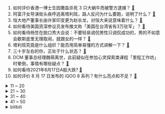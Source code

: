 1. 如何评价香港一博士生因撒盐杀死 3 只大蜗牛而被警方逮捕？ [:link:](https://www.zhihu.com/question/480364096)
2. 阿富汗女导演街头疾呼逃离塔利班，路人反问为什么要跑，说明了什么？ [:link:](https://www.zhihu.com/question/480403634)
3. 恒大地产董事长由许家印变更为赵长龙，对恒大来说意味着什么？ [:link:](https://www.zhihu.com/question/480372594)
4. 如何看待美国资深参议员发布推文称「美国在台湾省有3万驻军」？ [:link:](https://www.zhihu.com/question/480376759)
5. 如何看待杨笠在脱口秀大会说：不要轻易调侃男性只调侃成功的，男的不如意会歇斯底里无理取闹，就跟女的一样？ [:link:](https://www.zhihu.com/question/480481538)
6. 塔利班究竟是什么组织？能否用简单易懂的方式讲解一下？ [:link:](https://www.zhihu.com/question/480144001)
7. 三十岁左右的你，正处于什么状态？ [:link:](https://www.zhihu.com/question/64072861)
8. DCM 董事总经理魏萌离世，此前疑似在参加心灵探索类课程「里程工作坊」时晕倒，事情有哪些疑点？ [:link:](https://www.zhihu.com/question/480366188)
9. 如何看待2021年8月17日A股大跌? [:link:](https://www.zhihu.com/question/480379478)
10. 如何评价 8 月 17 日发布的 iQOO 8 系列？有什么亮点和不足？ [:link:](https://www.zhihu.com/question/480378174)
<details>
<summary>11 ~ 20</summary>

11. 拜登对美国撤军阿富汗辩护称「中俄会乐意美国继续驻军阿富汗」，如何看待他的发言？ [:link:](https://www.zhihu.com/question/480324899)
12. 辅导员让我订蛋糕，16 寸蛋糕一个人从蛋糕店运到会议室，没有表扬，有点委屈怎么办？ [:link:](https://www.zhihu.com/question/437240991)
13. 《扫黑风暴》感觉高明远并不是最终 boss，大 boss 有可能是谁？ [:link:](https://www.zhihu.com/question/478983291)
14. 怎么看南京大学鼓楼医院研究发现：灭活疫苗对部分新冠病毒变异株抵抗力不足？ [:link:](https://www.zhihu.com/question/478898004)
15. 如何看待 00 后大二学妹拍段子月流水 70 万？你会把爱好变成职业吗？ [:link:](https://www.zhihu.com/question/480373676)
16. 嘀嗒出行回应司机棍打女乘客情况明，并将「车主账号暂时封禁」，如何看待这起纠纷？还有哪些细节值得注意？ [:link:](https://www.zhihu.com/question/480040627)
17. 男子「坦白嫖娼未获原谅」高速撞车杀妻，被害人近亲属表示谅解，一审判无期，如何看待这一判决？ [:link:](https://www.zhihu.com/question/480367710)
18. 为什么塔利班会宣布大赦所有政府官员？是为了进行「权力的和平交接」吗？ [:link:](https://www.zhihu.com/question/480387546)
19. 为什么不建设智能公路，让道路来控制车辆，从而实现自动驾驶？ [:link:](https://www.zhihu.com/question/268402537)
20. 一个人的大脑如果逐渐被新鲜神经细胞替换（替换是缓慢的，不会造成思维的停滞），那更新完毕后他还是他吗？ [:link:](https://www.zhihu.com/question/471015731)
</details>
<details>
<summary>21 ~ 30</summary>

21. 如何看待李承铉当全职爸爸抑郁一年多？全职父母的抑郁来自于什么，真实状态是怎样的？ [:link:](https://www.zhihu.com/question/480301832)
22. 坚持纯母乳喂养是一种怎样的体验？ [:link:](https://www.zhihu.com/question/465535032)
23. BOSS 直聘 9 月 1 日起无条件取消大小周，员工薪资不变，互联网公司有望彻底告别大小周吗？ [:link:](https://www.zhihu.com/question/480372732)
24. 理想汽车创始人李想呼吁统一自动驾驶中文名称，以避免误解，你怎么看？ [:link:](https://www.zhihu.com/question/480214139)
25. 演员田蕤因强制猥亵被判 2 年 6 个月，有哪些信息值得关注？ [:link:](https://www.zhihu.com/question/480359500)
26. 主播自带燃气做饭蹲守全红婵家，日最高进村人数约六百人，过度关注明星运动员会带来哪些影响？ [:link:](https://www.zhihu.com/question/480054836)
27. 如何看待菅义伟向靖国神社供奉"玉串料" 还宣称「日本不会再发动战争」？ [:link:](https://www.zhihu.com/question/480016138)
28. 为什么身边的人都劝退人工智能，他真的有这么不堪吗？ [:link:](https://www.zhihu.com/question/478144934)
29. 如何看待宠物博主使用国窖 1573 的配音败诉道歉？短视频使用配音需要注意哪些风险？ [:link:](https://www.zhihu.com/question/480186614)
30. 8 月 16 日北京海淀铁路桥下驾车涉水被困两人抢救无效不幸遇难，强降雨天气开车遇险应如何自救？ [:link:](https://www.zhihu.com/question/480295449)
</details>
<details>
<summary>31 ~ 40</summary>

31. 机械专业的本科生，想了解一下在机械行业工作怎样才能月薪过万？ [:link:](https://www.zhihu.com/question/479857646)
32. 都美竹在粉丝群感谢朝阳公安和粉丝，经历了一系列事件你想对都美竹说什么？ [:link:](https://www.zhihu.com/question/480343377)
33. 郭芙长成这样到底是谁的责任最大？ [:link:](https://www.zhihu.com/question/479786401)
34. 29 岁女生被诊断为爆发型糖尿病住 ICU ，入院前几天曾喝十几支甜饮料。还有哪些值得关注的信息？ [:link:](https://www.zhihu.com/question/480092922)
35. 领导每周五下班的时候都问我第二天来不来公司是什么意思，我该怎么回答？ [:link:](https://www.zhihu.com/question/471299756)
36. 有没有什么又甜又虐的短篇小说? [:link:](https://www.zhihu.com/question/343762969)
37. 在这个时代，有实力和长的好看哪个更重要？ [:link:](https://www.zhihu.com/question/479377989)
38. 为什么有人考研花了大把的时间复习数学却依然考砸了？ [:link:](https://www.zhihu.com/question/390760713)
39. 为什么 EVA《新世纪福音战士剧场版·终》中玛丽是背信者？她不是碇唯同学吗，为何看起来如此年轻？ [:link:](https://www.zhihu.com/question/479524026)
40. MIX4的实际体验如何，有哪些亮点？ [:link:](https://www.zhihu.com/question/478634631)
</details>
<details>
<summary>41 ~ 50</summary>

41. 真的非常不想去学校，对接下来的高中生活毫无兴趣怎么办？ [:link:](https://www.zhihu.com/question/480282228)
42. 大学一定要化妆吗？如果不想化妆，会被同学歧视吗？ [:link:](https://www.zhihu.com/question/479469355)
43. 《王者荣耀》里有哪些冷知识？ [:link:](https://www.zhihu.com/question/62171719)
44. 如果唐三穿越成了魂天帝会如何? [:link:](https://www.zhihu.com/question/466162667)
45. 2021年京东 818 有什么活动，有适合购买的手机推荐吗？ [:link:](https://www.zhihu.com/question/476984659)
46. 有哪些颜值高，实用价值又高的送人礼物？ [:link:](https://www.zhihu.com/question/64422023)
47. 高中真的有网上描述的这么美好吗？ [:link:](https://www.zhihu.com/question/478340946)
48. 学校不安排实习，大四了怎么找实习靠谱？ [:link:](https://www.zhihu.com/question/473813198)
49. 中国哪里的鸭子最好吃？ [:link:](https://www.zhihu.com/question/477047747)
50. 如何以「皇帝就是个疯子，他竟然........」为开头写一个故事? [:link:](https://www.zhihu.com/question/428181470)
</details><details>
<summary>bilibili</summary>

1. 人类高质量玩具！我蚌埠住了，哈哈哈哈哈哈 [:link:](//www.bilibili.com/video/BV1jL4y1e7Uz)
2. 《 正 道 的 光 》 [:link:](//www.bilibili.com/video/BV1tg41157Lm)
3. 10条黄鱼煮一碗汤！4两面粉压一张皮！ [:link:](//www.bilibili.com/video/BV1hq4y1S7rP)
4. 自己不舍的吃的粥却拿出来招待我，这次来给奶奶换上新床铺… [:link:](//www.bilibili.com/video/BV1Jf4y137ms)
5. ⚡⚡我炸干了沉默⚡⚡ [:link:](//www.bilibili.com/video/BV1Ag411j7Vw)
6. 我叫“章鱼哥” 一个平凡的人 [:link:](//www.bilibili.com/video/BV1Kq4y1M7Eq)
7. 我 今 年 最 牛 的 视 频 [:link:](//www.bilibili.com/video/BV1e3411z7p4)
8. 笑点低是吵不了架的 [:link:](//www.bilibili.com/video/BV15h411i7Cz)
9. 医生：放心这就是镇定剂 [:link:](//www.bilibili.com/video/BV1sg41157sA)
10. 我们耗时3周给地球海底建模制作视频，告诉你抽干海水海底的样子，这是一个比NASA更好看的版本 [:link:](//www.bilibili.com/video/BV1wL4y1v754)
<details>
<summary>11 ~ 20</summary>

11. 《妇仇者联盟》：枪在手，跟鹅走！ [:link:](//www.bilibili.com/video/BV1Rq4y1n7CR)
12. 【奥运冠军】吕小军入驻B站 [:link:](//www.bilibili.com/video/BV1po4y1U7be)
13. 对不起，我们作弊了。 [:link:](//www.bilibili.com/video/BV1Rf4y1V7tC)
14. 小何灭“红火蚁”被网络圣人攻击，被气得一肚子气，怎么不说新冠病毒也是小生命 [:link:](//www.bilibili.com/video/BV1dL4y1Y7Ef)
15. 吴某凡以涉嫌强奸罪被批准逮捕！ [:link:](//www.bilibili.com/video/BV1Sf4y137tg)
16. 谋 权 篡 位 7 [:link:](//www.bilibili.com/video/BV16M4y157Bi)
17. 把粉丝初中写的小说拍成视频，蚌埠住了哈哈哈哈哈哈 [:link:](//www.bilibili.com/video/BV1oh411i75H)
18. 评分2.7！B站评分垫底动画! 看完彻底给我整不会了 [:link:](//www.bilibili.com/video/BV1SQ4y127tz)
19. 差不多得了，互联网掘墓人，滥用挖坟清算可不是正义 [:link:](//www.bilibili.com/video/BV1gf4y1G7F3)
20. 耗资千万的诚意之作！刘慈欣科幻漫画一口气看完！ [:link:](//www.bilibili.com/video/BV17L4y1e7tr)
</details>
<details>
<summary>21 ~ 30</summary>

21. 荒岛生存 day1,三帅小伙荒岛求生，没想到第一天就.... [:link:](//www.bilibili.com/video/BV1ig411j74u)
22. 【STN快报第五季50】《STNS5终》：暂时再见，所有的STN快报 [:link:](//www.bilibili.com/video/BV1EM4y1L7jW)
23. 新疆烤包子：2块5一个，一口爆汁！千万不能咬着吃！ [:link:](//www.bilibili.com/video/BV1Nb4y1S7jc)
24. S T A Y [:link:](//www.bilibili.com/video/BV1zg411j7NL)
25. 【最新消息】涉嫌强奸罪，吴亦凡被批捕！ [:link:](//www.bilibili.com/video/BV1jQ4y1m7XP)
26. 全程高能！难度等级从1到100的技巧抛物，纵享丝滑 [:link:](//www.bilibili.com/video/BV1ry4y1L7Ng)
27. 全国各地都有啥样的口音？ [:link:](//www.bilibili.com/video/BV1xv411N7pQ)
28. ★泰拉瑞亚★Terraria《籽岷的硬核大师生存 第一集 萌新初来乍到》 [:link:](//www.bilibili.com/video/BV15v411T75R)
29. 【半佛】说到环保，中国笑了 [:link:](//www.bilibili.com/video/BV1XA411P7Cw)
30. 七夕节老番茄老和自己玩游戏 [:link:](//www.bilibili.com/video/BV1dv411P79U)
</details>
<details>
<summary>31 ~ 40</summary>

31. 【觉醒年代|说书人】前方高能预警！！ [:link:](//www.bilibili.com/video/BV1cM4y1L7Ja)
32. 黑入虚假社保卡网站后台。。。 [:link:](//www.bilibili.com/video/BV11q4y1Q7vk)
33. 兮兮 你愿意嫁给我吗？ [:link:](//www.bilibili.com/video/BV13b4y1S7VM)
34. 十年网龄才知道的穿越火线故事，你还记得当初打CF的日子吗？【十年网龄】 [:link:](//www.bilibili.com/video/BV1N341167vK)
35. “看完张哲瀚这句话后大为震撼！中国人的败类！” [:link:](//www.bilibili.com/video/BV1Pv411T7Co)
36. 一个人在英国去吃自助餐 一言难尽 [:link:](//www.bilibili.com/video/BV1tA411w7rt)
37. 【路温】国产女性群像剧，总是拍得不得劲儿 [:link:](//www.bilibili.com/video/BV17h411i7NK)
38. 《马 龙 接 电 话》 [:link:](//www.bilibili.com/video/BV1Lh411i7yW)
39. 全网最硬核脱粉，张哲瀚再也不见！ [:link:](//www.bilibili.com/video/BV1Cq4y1Q7Y3)
40. 【时代少年团】《夏日vlog》之弟弟爱吃的菜 [:link:](//www.bilibili.com/video/BV1wy4y15779)
</details>
<details>
<summary>41 ~ 50</summary>

41. 【罗翔】趣味学习还是枯燥学习？我选择折中！读评论#10 [:link:](//www.bilibili.com/video/BV1Rv411K7Qg)
42. 《以卢之名》原神迪卢克玩家现状 [:link:](//www.bilibili.com/video/BV1dA411w7yt)
43. 【原神】急速神瞳攻略，3小时拿完292颗神瞳，全程领跑 [:link:](//www.bilibili.com/video/BV1fU4y177uc)
44. 全红婵被扒、朱婷被陷害，冠军们的未来，在被饭圈毁掉！【洞察社会系列44】 [:link:](//www.bilibili.com/video/BV12g411j7MV)
45. 【没啥用科技】智能手套 拿捏未来 [:link:](//www.bilibili.com/video/BV13o4y1U7CG)
46. 感谢老弟的信任 [:link:](//www.bilibili.com/video/BV1AL4y1e7LE)
47. 我的世界，但是所有的方块都是随机的！ [:link:](//www.bilibili.com/video/BV1s44y1y7ec)
48. 【原神】自制番剧《丘神》第十一集——“情理之中的结局" [:link:](//www.bilibili.com/video/BV1DA411w774)
49. 我猜你们喜欢看这个... [:link:](//www.bilibili.com/video/BV123411z7TL)
50. 吐 槽 我 自 己 [:link:](//www.bilibili.com/video/BV1gL411J765)
</details>
<details>
<summary>51 ~ 60</summary>

51. 💗别 人 家 的 龙 ~💗 [:link:](//www.bilibili.com/video/BV1AM4y1L7mj)
52. 荒岛生存地狱难度开局！第一天就刮台风..太难了！ [:link:](//www.bilibili.com/video/BV1Xo4y1m7mm)
53. 【MC红石特效】挑战-全B站最震撼的超电磁炮！ [:link:](//www.bilibili.com/video/BV1yv411P7yY)
54. 教你如何正确地说废话！ [:link:](//www.bilibili.com/video/BV1sg411j7rx)
55. 喀秋莎的故事 | 俄羅斯VTuber [:link:](//www.bilibili.com/video/BV1dL4y1Y74Z)
56. 一只被带去几十公里外的蚂蚁，会被当地蚂蚁接受吗？ [:link:](//www.bilibili.com/video/BV1kM4y157Ze)
57. 每年吃狗1000万条，中国狗肉全靠偷？【懂点儿啥】 [:link:](//www.bilibili.com/video/BV1mP4y1W7jL)
58. 当你写了个BUG！但是他明明就是个BUG呀！ [:link:](//www.bilibili.com/video/BV1SM4y157vg)
59. 习近平与彭丽媛相知相伴，已携手走过三十余个寒暑 [:link:](//www.bilibili.com/video/BV12A411w7WL)
60. “打人都没力气，还说是黑社会？”【国产反派/高燃手书】 [:link:](//www.bilibili.com/video/BV1Hv411N7Sv)
</details>
<details>
<summary>61 ~ 70</summary>

61. 【李玉刚自投稿】这首全新填词的《赤伶》送给你 [:link:](//www.bilibili.com/video/BV1Ef4y137gF)
62. 女朋友玩的能有什么问题？没有问题！ [:link:](//www.bilibili.com/video/BV1Yo4y1U7wr)
63. 《 坦 白 局 》 [:link:](//www.bilibili.com/video/BV1Kv411N7Tk)
64. 【4K60FPS】卢冠廷、莫文蔚《一生所爱》经典神曲！听懂已是曲中人！ [:link:](//www.bilibili.com/video/BV19o4y1m73f)
65. 帅 小 伙 荒 岛 生 存  Day1 [:link:](//www.bilibili.com/video/BV1U3411z76w)
66. 《可露希尔的秘密档案》09话：罗德岛心脏——控制中枢① [:link:](//www.bilibili.com/video/BV1ah411B7J5)
67. 我们要结婚啦! [:link:](//www.bilibili.com/video/BV1XP4y1W7eB)
68. 我的世界，但玩家会被怪物「强行绑架」！？ [:link:](//www.bilibili.com/video/BV1fq4y1n7q1)
69. 这是谁发明的吃法！给我出来 [:link:](//www.bilibili.com/video/BV1Bg411j7Pv)
70. 【张哲瀚翻车实录】从当红流量到官媒点名，只需四个月。 [:link:](//www.bilibili.com/video/BV1z64y1s7rq)
</details>
<details>
<summary>71 ~ 80</summary>

71. 张哲瀚：顶流，保质期5个月。 [:link:](//www.bilibili.com/video/BV1vy4y1V7Ru)
72. 手残党该如何选择锅具？ [:link:](//www.bilibili.com/video/BV1tQ4y127eV)
73. 猫和老鼠四川话版 假老练和风车车（有字幕） [:link:](//www.bilibili.com/video/BV1tQ4y12761)
74. 试吃世界上最凶猛的鲨鱼—虎鲨，做成黄金鱼蛋，外酥里嫩香啊 [:link:](//www.bilibili.com/video/BV1Nq4y1H7Wr)
75. 夏天太热，狗子是怎么降温的？二哈属实最聪明，吹空调外机！ [:link:](//www.bilibili.com/video/BV1Eg411j7ef)
76. 排位11分钟两万经济，挑战十万经济 [:link:](//www.bilibili.com/video/BV1eQ4y127ha)
77. 无敌の一笔 [:link:](//www.bilibili.com/video/BV1cq4y1H7x4)
78. 九 章 算 术 [:link:](//www.bilibili.com/video/BV1EL4y1e7j7)
79. 王刚美食游记：不远千里游学福州拜访高人，求学国宴名菜“佛跳墙” [:link:](//www.bilibili.com/video/BV1Wh411B7ed)
80. 危机：纽约下水道的老鼠突变出4种独特毒株 [:link:](//www.bilibili.com/video/BV1sQ4y127LE)
</details>
<details>
<summary>81 ~ 90</summary>

81. “但愿他看到我，一眼就喜欢我，他会的，他一定会的！” [:link:](//www.bilibili.com/video/BV1Vb4y167kf)
82. 【王者荣耀牙膏】一直有谣言说我谈恋爱了，我来澄清一下，这不是谣言！ [:link:](//www.bilibili.com/video/BV1t44y1y7pe)
83. 骨 头 社 的 另 类 美 学 [:link:](//www.bilibili.com/video/BV1WA411w7MQ)
84. 撕皮2.0。 超级完美一定要看！！ [:link:](//www.bilibili.com/video/BV1H64y1q7xP)
85. 【原神】顶配武器池！平民提前存原石，2.1周年庆武器池预测分析 [:link:](//www.bilibili.com/video/BV1rP4y1W73z)
86. 我是鱼 我向往自由（真 [:link:](//www.bilibili.com/video/BV1464y1q7eo)
87. 人 类 高 质 量 走 调 [:link:](//www.bilibili.com/video/BV1HA411w7Am)
88. 疯狂！Word的极限操作 [:link:](//www.bilibili.com/video/BV1HL411J7Cs)
89. 【时光代理人】校服三人组在澜映画的营业日常片段流出（误） [:link:](//www.bilibili.com/video/BV1744y1y7nu)
90. 方块人变成真人啦！ [:link:](//www.bilibili.com/video/BV1g341167Rd)
</details>
<details>
<summary>91 ~ 100</summary>

91. 【猛男舞团】黄皮外星人菲律宾总代理 [:link:](//www.bilibili.com/video/BV1j44y1y7Lo)
92. 《原神》角色演示-「草离：听书人」 [:link:](//www.bilibili.com/video/BV1Pq4y1M7Ti)
93. 没有人能代替她们原谅，没有！ [:link:](//www.bilibili.com/video/BV1kP4y1W7oV)
94. 中国邮政竟如此牛X？！你不了解的人间“邮”物。【阿Test正经比比】 [:link:](//www.bilibili.com/video/BV1xQ4y127bB)
95. 【电竞星快报】毒奶人设？不，这是自然规律！（第三季30期） [:link:](//www.bilibili.com/video/BV1HQ4y1m73D)
96. 你要不要吧？！不要！ [:link:](//www.bilibili.com/video/BV1Dq4y1Q7fB)
97. 戏精归来，越狱天团再聚首！各种骚操作意想不到，《越狱》第四季1-2 [:link:](//www.bilibili.com/video/BV1Bf4y1P7DL)
98. 花两个月，制作巨大猫罐头翻糖蛋糕（内含女装） [:link:](//www.bilibili.com/video/BV1PQ4y1m72e)
99. 忠犬小狼狗太好磕了吧 丨恶人组 女A男O [:link:](//www.bilibili.com/video/BV1B44y1y7Hr)
100. 骚扰电话：没想到我被骚扰了！！！ [:link:](//www.bilibili.com/video/BV11h411B7yF)
</details></details>